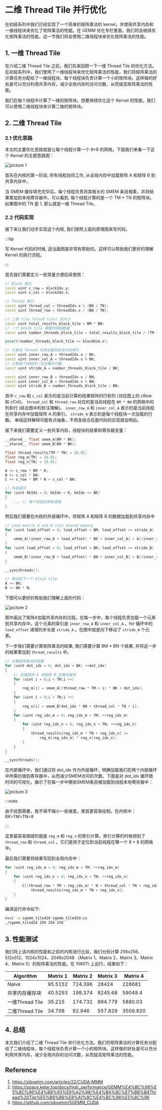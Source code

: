 # 二维 Thread Tile 并行优化

在初级系列中我们已经实现了一个简单的矩阵乘法的 kernel，并使用共享内存和一维线程块来优化了矩阵乘法的性能。在 GEMM 优化专栏里面，我们将会继续优化矩阵乘法的性能，这一节我们将会使用二维线程块来优化矩阵乘法的性能。

## 1. 一维 Thread Tile

在介绍二维 Thread Tile 之前，我们先来回顾一下一维 Thread Tile 的优化方法。在初级系列中，我们使用了一维线程块来优化矩阵乘法的性能，我们将矩阵乘法的计算任务分配给了一维线程块，每个线程块负责计算一个小的矩阵块。这样做的好处是可以充分利用共享内存，减少全局内存的访问次数，从而提高矩阵乘法的性能。

我们在每个线程中计算了一维的矩阵块。想要继续优化这个 Kernel 的性能，我们可以使用二维线程块来计算二维的矩阵块。

## 2. 二维 Thread Tile

### 2.1 优化思路

本文的主要优化思路就是让每个线程计算一个 8\*8 的网格。下面我们来看一下这个 Kernel 的主题思路图：

![picture 1](images/9047246849f79b5117961c15e1a3a340a44ab003566140ecc00600058c70a9e2.png)  

首先在内核的第一阶段, 所有线程协同工作, 从全局内存中加载矩阵 A 和矩阵 B 到共享内存中。

当 SMEM 缓存填充完毕后，每个线程负责将其相关的 SMEM 条目相乘，并将结果累加到本地寄存器中。可以看到, 每个线程计算的是一个 TM \* TN 的矩阵块。如果图中的 TN 是 1, 那么就是一维 Thread Tile。

### 2.2 代码实现

接下来让我们动手实现这个内核, 我们按照上面的原理图来写代码。

:::tip

写 Kernel 代码的时候, 适当画图是非常有帮助的。这样可以帮助我们更好的理解 Kernel 的执行流程。

:::

首先我们需要定义一些常量方便后续使用：

```cpp
// Block 索引
const uint c_row = blockIdx.y;
const uint c_col = blockIdx.x;

// Thread 索引
const uint thread_col = threadIdx.x % (BN / TN);
const uint thread_row = threadIdx.x / (BN / TN);

// 二维 tile (block tile) 的大小
const uint total_results_block_tile = BM * BN;
// 一个 block tile 需要的线程数量
const uint number_threads_block_tile = total_results_block_tile / (TM * TN);

assert(number_threads_block_tile == blockDim.x);

// 计算该 Thread 负责加载的共享内存索引
const uint inner_row_A = threadIdx.x / BK;
const uint inner_col_A = threadIdx.x % BK;
// 计算每个线程块一次加载的行数
const uint stride_A = number_threads_block_tile / BK;

const uint inner_row_B = threadIdx.x / BN;
const uint inner_col_B = threadIdx.x % BN;
const uint stride_B = number_threads_block_tile / BN;
```

其中 `c_row` 和 `c_col` 表示的是当前计算的结果矩阵的行和列 (对应图上的 cRow 和 cCol)。
`thread_col` 和 `thread_row` 对应的是当前线程在 `BM * BN` 的网格中的列和行 (结合图中的标注理解)。
`inner_row_A` 和 `inner_col_A` 表示的是当前线程在共享内存中加载矩阵 A 的索引。
`stride_A` 表示的是每个线程块一次加载的行数。 单纯这样解释可能有点抽象，不用急结合后面代码的实现就会明白。

接下来我们需要定义一些共享内存，线程块的结果和寄存器变量：

```cpp
__shared__ float smem_A[BM * BK];
__shared__ float smem_B[BN * BK];

float thread_results[TM * TN] = {0.0};
float reg_m[TM] = {0.0};
float reg_n[TN] = {0.0};

A += c_row * BM * K; 
B += c_col * BN; 
C += c_row * BM * N + c_col * BN; 

// 外层循环
for (uint bkIdx = 0; bkIdx < K; bkIdx += BK)
{
    ... // 每个线程的具体逻辑
}
```

然后我们需要在内核的外层循环中，将矩阵 A 和矩阵 B 的数据加载到共享内存中

```cpp
// Load matrix A and B into shared memory
for (uint load_offset = 0; load_offset < BM; load_offset += stride_A)
{
    smem_A[(inner_row_A + load_offset) * BK + inner_col_A] = A[(inner_row_A + load_offset) * K + inner_col_A];
}
for (uint load_offset = 0; load_offset < BK; load_offset += stride_B)
{
    smem_B[(inner_row_B + load_offset) * BN + inner_col_B] = B[(inner_row_B + load_offset) * N + inner_col_B];
}

__syncthreads();

// 移动到下一个 block tile
A += BK;
B += BK * N;
```

下图可以更好的帮助我们理解上面的代码：

![picture 2](images/f507ad687528e8bbb14a85c1fa3016cce50be55b5670ebc425c549cc5c5bd5a6.png)  

图中画出了矩阵A加载共享内存的过程。在每一步中，每个线程负责加载一个元素到共享内存中。这个元素的索引是 `inner_row_A` 和 `inner_col_A` 。for 循环中的 `load_offset` 递增的步长是 `stride_A` 。在图中就是向下移动了 `stride_A` 个元素。

下一步我们需要计算矩阵乘法的结果, 我们需要计算 BM * BN 个结果, 并将这一步的结果累加到 `thread_results` 中。

```cpp
// 计算矩阵乘法的结果
for (uint dot_idx = 0; dot_idx < BK; ++dot_idx)
{
    // 加载矩阵 A 和矩阵 B 到寄存器中
    for (uint i = 0;i < TM;i ++)
    {
        reg_m[i] = smem_A[(thread_row * TM + i) * BK + dot_idx];
    }
    for (uint i = 0;i < TN;i ++)
    {
        reg_n[i] = smem_B[dot_idx * BN + thread_col * TN + i];
    }
    for (uint reg_idx_m = 0; reg_idx_m < TM; ++reg_idx_m)
    {
        for (uint reg_idx_n = 0; reg_idx_n < TN; ++reg_idx_n)
        {
            thread_results[reg_idx_m * TN + reg_idx_n] += 
                reg_m[reg_idx_m] * reg_n[reg_idx_n];
        }
    }
}

__syncthreads();
```

在内部循环中，我们通过将 dot_idx 作为外层循环，明确加载我们在两个内部循环中所需的值到寄存器中，从而减少SMEM访问的次数。下面是对 dot_idx 循环随时间的可视化，展示了在每一步中哪些SMEM条目被加载到线程本地寄存器中：

![picture 3](images/2bd4653c7a81dc2a1a48f359a49bba0de7a7560fb8834470225c3fc55ec23221.png)

:::note

由于绘图需要，我不得不缩小一些维度，使其更容易绘制。在内核中：BK=TM=TN=8

:::

这里最容易搞错的就是 `reg_m` 和 `reg_n` 的索引计算。索引计算的时候用到了 `thread_row` 和 `thread_col` 。它们是用于定位到当前线程在哪一个 8 * 8 的网格中。

最后我们需要将结果写回到全局内存中：

```cpp
for (uint reg_idx_m = 0; reg_idx_m < TM; ++reg_idx_m)
{
    for (uint reg_idx_n = 0; reg_idx_n < TN; ++reg_idx_n)
    {
        C[(thread_row * TM + reg_idx_m) * N + thread_col * TN + reg_idx_n] = 
            thread_results[reg_idx_m * TN + reg_idx_n];
    }
}
```

编译运行命令如下:

```bash
nvcc -o sgemm_tiled2d sgemm_tiled2d.cu
./sgemm_tiled2d 256 256 256
```

## 3. 性能测试

我们将上该内核的性能和之前的内核进行比较，我们分别计算 256x256、512x512、1024x1024、2048x2048 （Matrix 1、Matrix 2、Matrix 3、Matrix 4、Matrix 5）的矩阵乘法的性能。在 1080Ti 上运行，结果如下：
 

| Algorithm | Matrix 1 | Matrix 2 | Matrix 3 | Matrix 4 |
| --------- | -------- | -------- | -------- | -------- |
| Naive     | 95.5152  | 724.396  | 28424    | 228681   |
| 共享内存缓存块    | 40.5293  | 198.374  | 8245.68  | 59048.4  |
| 一维Thread Tile     | 35.215  | 174.731  | 894.779  | 5880.03  |
| 二维Thread Tile     | 34.708  | 92.946  | 557.829  | 3509.920  |

## 4. 总结

本文我们介绍了二维 Thread Tile 并行优化方法。我们将矩阵乘法的计算任务分配给了二维线程块，每个线程块负责计算一个小的矩阵块。这样做的好处是可以充分利用共享内存，减少全局内存的访问次数，从而提高矩阵乘法的性能。

## Reference 

1. https://siboehm.com/articles/22/CUDA-MMM
2. https://space.keter.top/docs/high_performance/GEMM%E4%BC%98%E5%8C%96%E4%B8%93%E9%A2%98/%E4%BA%8C%E7%BB%B4Thread%20Tile%E5%B9%B6%E8%A1%8C%E4%BC%98%E5%8C%96
3. https://github.com/siboehm/SGEMM_CUDA
